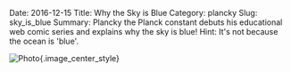Date: 2016-12-15
Title: Why the Sky is Blue
Category: plancky
Slug: sky_is_blue
Summary: Plancky the Planck constant debuts his educational web comic series and explains why the sky is blue! Hint: It's not because the ocean is 'blue'.  
 
![Photo]({attach}/assets/plancky/2016/why_the_sky_is_blue.png){.image_center_style}